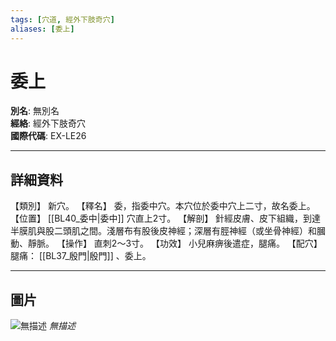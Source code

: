 ```yaml
---
tags: [穴道, 經外下肢奇穴]
aliases: [委上]
---
```


# 委上

**別名**: 無別名  
**經絡**: 經外下肢奇穴  
**國際代碼**: EX-LE26  

---

## 詳細資料
【類別】
新穴。
【釋名】
委，指委中穴。本穴位於委中穴上二寸，故名委上。
【位置】 [[BL40_委中|委中]] 穴直上2寸。
【解剖】
針經皮膚、皮下組織，到達半膜肌與股二頭肌之間。淺層布有股後皮神經；深層有脛神經（或坐骨神經）和膕動、靜脈。
【操作】
直刺2～3寸。
【功效】
小兒麻痹後遣症，腿痛。
【配穴】
腿痛： [[BL37_殷門|殷門]] 、委上。

---

## 圖片
![無描述](https://yibian.hopto.org/pic/shu16/473.gif)
_無描述_

